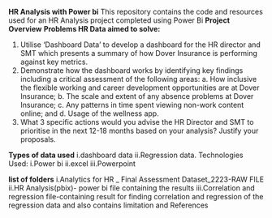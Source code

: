 **HR Analysis with Power bi**
This repository contains the code and resources used for an HR Analysis project completed using Power Bi
   **Project Overview**
**Problems HR Data aimed to solve:**
1.	Utilise ‘Dashboard Data’ to develop a dashboard for the HR director and SMT which presents a summary of how Dover Insurance is performing against key metrics.
2.	Demonstrate how the dashboard works by identifying key findings including a critical assessment of the following areas:
a.	How inclusive the flexible working and career development opportunities are at Dover Insurance; 
b.	The scale and extent of any absence problems at Dover Insurance;
c.	Any patterns in time spent viewing non-work content online; and
d.	Usage of the wellness app.
3.	What 3 specific actions would you advise the HR Director and SMT to prioritise in the next 12-18 months based on your analysis? Justify your proposals.
   
  **Types of data used** 
i.dashboard data
ii.Regression data.
  Technologies Used:
i.Power bi
ii.excel
iii.Powerpoint

  **list of folders**
i.Analytics for HR _ Final Assessment Dataset_2223-RAW FILE
ii.HR Analysis(pbix)- power bi file containing the results
iii.Correlation and regression file-containing result for finding correlation and regression of the regression data and also contains limitation and References 

